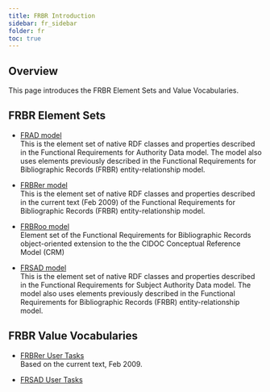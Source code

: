 ```yaml
---
title: FRBR Introduction
sidebar: fr_sidebar
folder: fr
toc: true
---
```


## Overview

This page introduces the FRBR Element Sets and Value Vocabularies.

## FRBR Element Sets

* [FRAD model](/fr/frad.html)  
  This is the element set of native RDF classes and properties described in the Functional Requirements for Authority Data model. The model also uses elements previously described in the Functional Requirements for Bibliographic Records (FRBR) entity-relationship model.

* [FRBRer model](/fr/frbr/frbrer.html)  
  This is the element set of native RDF classes and properties described in the current text (Feb 2009) of the Functional Requirements for Bibliographic Records (FRBR) entity-relationship model.
  
* [FRBRoo model](fr/frbr/frbroo.html)  
  Element set of the Functional Requirements for Bibliographic Records object-oriented extension to the the CIDOC Conceptual Reference Model (CRM)
  
* [FRSAD model](/fr/frsad.html)  
  This is the element set of native RDF classes and properties described in the Functional Requirements for Subject Authority Data model. The model also uses elements previously described in the Functional Requirements for Bibliographic Records (FRBR) entity-relationship model.

## FRBR Value Vocabularies

* [FRBRer User Tasks](/fr/frbr/frbrer/frbrerusertask.html)  
  Based on the current text, Feb 2009.

* [FRSAD User Tasks](fr/frsad/frsadusertask.html)  
